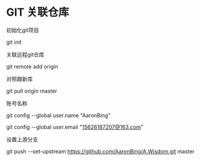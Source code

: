 # GIT 关联仓库

 初始化git项目

 git init



关联远程git仓库

git remote add origin



对照跟新库

git pull origin master



账号名称

git config --global user.name "AaronBing"

git config --global user.email "15626187207@163.com"

 

设置上游分支

git push --set-upstream https://github.com/AaronBing/A.Wisdom.git master





